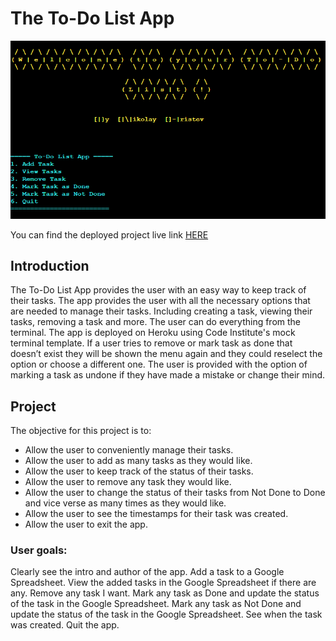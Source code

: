 # The To-Do List App
![To-Do List App Overview](https://github.com/devnickocodes/to-do-list-project/blob/main/documentation/to-do-list-app-overview.png)

You can find the deployed project live link [HERE](https://to-do-app-project-d0d8633fbefc.herokuapp.com/)

## Introduction

The To-Do List App provides the user with an easy way to keep track of their tasks. The app provides the user with all the necessary options that are needed to manage their tasks. Including creating a task, viewing their tasks, removing a task and more. The user can do everything from the terminal. The app is deployed on Heroku using Code Institute's mock terminal template. If a user tries to remove or mark task as done that doesn’t exist they will be shown the menu again and they could reselect the option or choose a different one. The user is provided with the option of marking a task as undone if they have made a mistake or change their mind.

## Project 

The objective for this project is to:

- Allow the user to conveniently manage their tasks.
- Allow the user to add as many tasks as they would like.
- Allow the user to keep track of the status of their tasks.
- Allow the user to remove any task they would like.
- Allow the user to change the status of their tasks from Not Done to Done and vice verse as many times as they would like.
- Allow the user to see the timestamps for their task was created.
- Allow the user to exit the app.

### User goals:

Clearly see the intro and author of the app.
Add a task to a Google Spreadsheet.
View the added tasks in the Google Spreadsheet if there are any.
Remove any task I want.
Mark any task as Done and update the status of the task in the Google Spreadsheet.
Mark any task as Not Done and update the status of the task in the Google Spreadsheet.
See when the task was created.
Quit the app.